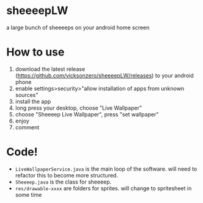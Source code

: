 sheeeepLW
=========

a large bunch of sheeeeps on your android home screen

How to use
==========

1. download the latest release (https://github.com/vicksonzero/sheeeepLW/releases) to your android phone
2. enable settings>security>"allow installation of apps from unknown sources"
3. install the app
4. long press your desktop, choose "Live Wallpaper"
5. choose "Sheeeep Live Wallpaper", press "set wallpaper"
6. enjoy
7. comment


Code!
=====

* `LiveWallpaperService.java` is the main loop of the software. will need to refactor this to become more structured.
* `Sheeeep.java` is the class for sheeeep.
* `res/drawable-xxxx` are folders for sprites. will change to spritesheet in some time
